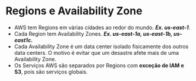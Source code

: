 # Regions e Availability Zone

- AWS tem Regions em várias cidades ao redor do mundo. **_Ex. us-east-1_**.
- Cada Region tem Availability Zones. **_Ex. us-east-1a, us-east-1b, us-east1c._**
- Cada Availability Zone é um data center isolado fisicamente dos outros data
  centers. O motivo é evitar que um desastre afete mais de uma Availability Zone.
- Os Serviços AWS são separados por Regions com **exceção de IAM e S3**, pois são serviços globais.
